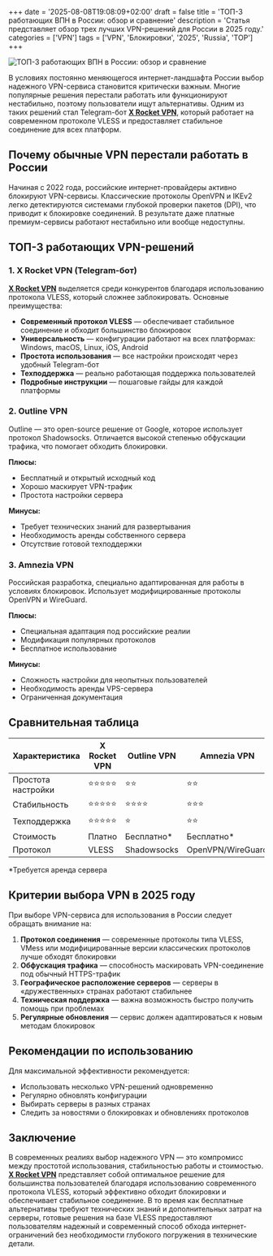 +++
date = '2025-08-08T19:08:09+02:00'
draft = false
title = 'ТОП-3 работающих ВПН в России: обзор и сравнение'
description = 'Статья представляет обзор трех лучших VPN-решений для России в 2025 году.'
categories = ['VPN']
tags = ['VPN', 'Блокировки', '2025', 'Russia', 'TOP']
+++

![ТОП-3 работающих ВПН в России: обзор и сравнение](https://ladyfly-content.fra1.cdn.digitaloceanspaces.com/EFBC9FE9-773A-4476-A653-126FB84D017B.jpeg)

В условиях постоянно меняющегося интернет-ландшафта России выбор надежного VPN-сервиса становится критически важным. Многие популярные решения перестали работать или функционируют нестабильно, поэтому пользователи ищут альтернативы. Одним из таких решений стал Telegram-бот **[X Rocket VPN](https://t.me/X_Rocket_VPN_bot?start=ref-b-9)**, который работает на современном протоколе VLESS и предоставляет стабильное соединение для всех платформ.

## Почему обычные VPN перестали работать в России

Начиная с 2022 года, российские интернет-провайдеры активно блокируют VPN-сервисы. Классические протоколы OpenVPN и IKEv2 легко детектируются системами глубокой проверки пакетов (DPI), что приводит к блокировке соединений. В результате даже платные премиум-сервисы работают нестабильно или вообще недоступны.

## ТОП-3 работающих VPN-решений

### 1. X Rocket VPN (Telegram-бот)

**[X Rocket VPN](https://t.me/X_Rocket_VPN_bot?start=ref-b-9)** выделяется среди конкурентов благодаря использованию протокола VLESS, который сложнее заблокировать. Основные преимущества:

- **Современный протокол VLESS** — обеспечивает стабильное соединение и обходит большинство блокировок
- **Универсальность** — конфигурации работают на всех платформах: Windows, macOS, Linux, iOS, Android
- **Простота использования** — все настройки происходят через удобный Telegram-бот
- **Техподдержка** — реально работающая поддержка пользователей
- **Подробные инструкции** — пошаговые гайды для каждой платформы

### 2. Outline VPN

Outline — это open-source решение от Google, которое использует протокол Shadowsocks. Отличается высокой степенью обфускации трафика, что помогает обходить блокировки.

**Плюсы:**
- Бесплатный и открытый исходный код
- Хорошо маскирует VPN-трафик
- Простота настройки сервера

**Минусы:**
- Требует технических знаний для развертывания
- Необходимость аренды собственного сервера
- Отсутствие готовой техподдержки

### 3. Amnezia VPN

Российская разработка, специально адаптированная для работы в условиях блокировок. Использует модифицированные протоколы OpenVPN и WireGuard.

**Плюсы:**
- Специальная адаптация под российские реалии
- Модификация популярных протоколов
- Бесплатное использование

**Минусы:**
- Сложность настройки для неопытных пользователей
- Необходимость аренды VPS-сервера
- Ограниченная документация

## Сравнительная таблица

| Характеристика | X Rocket VPN | Outline VPN | Amnezia VPN |
|----------------|--------------|-------------|-------------|
| Простота настройки | ⭐⭐⭐⭐⭐ | ⭐⭐ | ⭐⭐ |
| Стабильность | ⭐⭐⭐⭐⭐ | ⭐⭐⭐⭐ | ⭐⭐⭐ |
| Техподдержка | ⭐⭐⭐⭐⭐ | ⭐ | ⭐⭐ |
| Стоимость | Платно | Бесплатно* | Бесплатно* |
| Протокол | VLESS | Shadowsocks | OpenVPN/WireGuard |

*Требуется аренда сервера

## Критерии выбора VPN в 2025 году

При выборе VPN-сервиса для использования в России следует обращать внимание на:

1. **Протокол соединения** — современные протоколы типа VLESS, VMess или модифицированные версии классических протоколов лучше обходят блокировки
2. **Обфускация трафика** — способность маскировать VPN-соединение под обычный HTTPS-трафик
3. **Географическое расположение серверов** — серверы в «дружественных» странах работают стабильнее
4. **Техническая поддержка** — важна возможность быстро получить помощь при проблемах
5. **Регулярные обновления** — сервис должен адаптироваться к новым методам блокировок

## Рекомендации по использованию

Для максимальной эффективности рекомендуется:

- Использовать несколько VPN-решений одновременно
- Регулярно обновлять конфигурации
- Выбирать серверы в разных странах
- Следить за новостями о блокировках и обновлениях протоколов

## Заключение

В современных реалиях выбор надежного VPN — это компромисс между простотой использования, стабильностью работы и стоимостью. **[X Rocket VPN](https://t.me/X_Rocket_VPN_bot?start=ref-b-9)** представляет собой оптимальное решение для большинства пользователей благодаря использованию современного протокола VLESS, который эффективно обходит блокировки и обеспечивает стабильное соединение. В то время как бесплатные альтернативы требуют технических знаний и дополнительных затрат на серверы, готовые решения на базе VLESS предоставляют пользователям надежный и современный способ обхода интернет-ограничений без необходимости глубокого погружения в технические детали.
